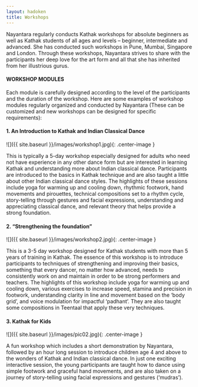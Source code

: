 ```yaml
---
layout: hadoken
title: Workshops
---
```

Nayantara regularly conducts Kathak workshops for absolute beginners as well as Kathak students of all ages and levels – beginner, intermediate and advanced. She has conducted such workshops in Pune, Mumbai, Singapore and London. Through these workshops, Nayantara strives to share with the participants her deep love for the art form and all that she has inherited from her illustrious gurus. 

#### WORKSHOP MODULES
Each module is carefully designed according to the level of the participants and the duration of the workshop. Here are some examples of workshop modules regularly organized and conducted by Nayantara (These can be customized and new workshops can be designed for specific requirements):

#### 1.	An Introduction to Kathak and Indian Classical Dance
![]({{ site.baseurl }}/images/workshop1.jpg){: .center-image }


This is typically a 5-day workshop especially designed for adults who need not have experience in any other dance form but are interested in learning Kathak and understanding more about Indian classical dance. Participants are introduced to the basics in Kathak technique and are also taught a little about other Indian classical dance styles. The highlights of these sessions include yoga for warming up and cooling down, rhythmic footwork, hand movements and pirouettes, technical compositions set to a rhythm cycle, story-telling through gestures and facial expressions, understanding and appreciating classical dance, and relevant theory that helps provide a strong foundation. 

#### 2.	“Strengthening the foundation”
![]({{ site.baseurl }}/images/workshop2.jpg){: .center-image }


This is a 3-5 day workshop designed for Kathak students with more than 5 years of training in Kathak. The essence of this workshop is to introduce participants to techniques of strengthening and improving their basics, something that every dancer, no matter how advanced, needs to consistently work on and maintain in order to be strong performers and teachers. The highlights of this workshop include yoga for warming up and cooling down, various exercises to increase speed, stamina and precision in footwork, understanding clarity in line and movement based on the ‘body grid’, and voice modulation for impactful ‘padhant’.   They are also taught some compositions in Teentaal that apply these very techniques. 

#### 3.	Kathak for Kids
![]({{ site.baseurl }}/images/pic02.jpg){: .center-image }


A fun workshop which includes a short demonstration by Nayantara, followed by an hour long session to introduce children age 4 and above to the wonders of Kathak and Indian classical dance. In just one exciting interactive session, the young participants are taught how to dance using simple footwork and graceful hand movements, and are also taken on a journey of story-telling using facial expressions and gestures (‘mudras’). 
